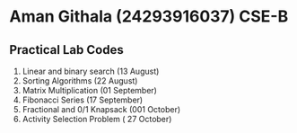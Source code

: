 # Aman Githala (24293916037) CSE-B
## Practical Lab Codes ##
1. Linear and binary search (13 August)
2. Sorting Algorithms (22 August)
3. Matrix Multiplication (01 September)
4. Fibonacci Series (17 September)
5. Fractional and 0/1 Knapsack (001 October)
6. Activity Selection Problem ( 27 October)
